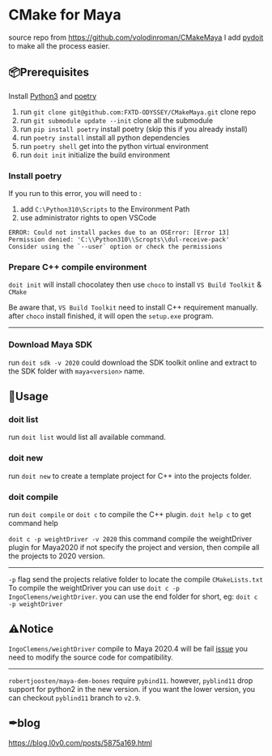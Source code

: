 # CMake for Maya

source repo from https://github.com/volodinroman/CMakeMaya
I add [pydoit](https://pydoit.org/) to make all the process easier.

## 📦Prerequisites

Install [Python3](https://www.python.org/) and [poetry](https://python-poetry.org/)

1. run `git clone git@github.com:FXTD-ODYSSEY/CMakeMaya.git` clone repo
2. run `git submodule update --init` clone all the submodule
3. run `pip install poetry` install poetry (skip this if you already install)
4. run `poetry install` install all python dependencies
5. run `poetry shell` get into the python virtual environment
6. run `doit init` initialize the build environment

### Install poetry
If you run to this error, you will need to :
1. add `C:\Python310\Scripts` to the Environment Path
2. use administrator rights to open VSCode
```
ERROR: Could not install packes due to an OSError: [Error 13] Permission denied: 'C:\\Python310\\Scropts\\dul-receive-pack' 
Consider using the `--user` option or check the permissions
```


### Prepare C++ compile environment

`doit init` will install chocolatey then use `choco` to install `VS Build Toolkit` & `CMake`

Be aware that, `VS Build Toolkit` need to install C++ requirement manually.
after `choco` install finished, it will open the `setup.exe` program.

---

### Download Maya SDK

run `doit sdk -v 2020` could download the SDK toolkit online and extract to the SDK folder with `maya<version>` name.

## 🔨Usage

### doit list

run `doit list` would list all available command.


### doit new

run `doit new` to create a template project for C++ into the projects folder.

### doit compile

run `doit compile` or `doit c` to compile the C++ plugin.
`doit help c` to get command help

`doit c -p weightDriver -v 2020` 
this command compile the weightDriver plugin for Maya2020 
if not specify the project and version, then compile all the projects to 2020 version.

---

`-p` flag send the projects relative folder to locate the compile `CMakeLists.txt`
To compile the weightDriver you can use `doit c -p IngoClemens/weightDriver`.
you can use the end folder for short, eg: `doit c -p weightDriver` 


## ⚠Notice

`IngoClemens/weightDriver` compile to Maya 2020.4 will be fail [issue](https://github.com/IngoClemens/weightDriver/issues/2)
you need to modify the source code for compatibility.

---


`robertjoosten/maya-dem-bones` require `pybind11`.
however, `pyblind11` drop support for python2 in the new version.
if you want the lower version, you can checkout `pyblind11` branch to `v2.9`.

## ✒blog

https://blog.l0v0.com/posts/5875a169.html

